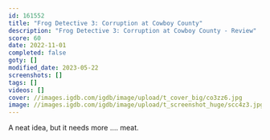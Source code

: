 ```yaml
---
id: 161552
title: "Frog Detective 3: Corruption at Cowboy County"
description: "Frog Detective 3: Corruption at Cowboy County - Review"
score: 60
date: 2022-11-01
completed: false
goty: []
modified_date: 2023-05-22
screenshots: []
tags: []
videos: []
cover: //images.igdb.com/igdb/image/upload/t_cover_big/co3zz6.jpg
image: //images.igdb.com/igdb/image/upload/t_screenshot_huge/scc4z3.jpg
---
```

A neat idea, but it needs more .... meat.